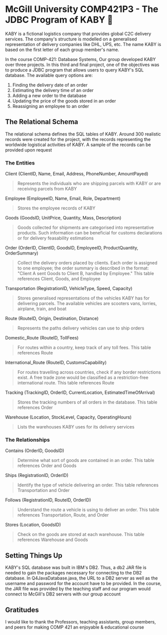 # McGill University COMP421P3 - The JDBC Program of KABY 🚚

KABY is a fictional logistics company that provides global C2C delivery services. The company's structure is modelled on a generalised representation of delivery companies like DHL, UPS, etc. The name KABY is based on the first letter of each group member's name.

In the course COMP-421: Database Systems, Our group developed KABY over three projects. In this third and final project, one of the objectives was to produce a JDBC program that allows users to query KABY's SQL database. The available query options are:
1. Finding the delivery date of an order
2. Estimating the delivery time of an order
3. Adding a new order to the database
4. Updating the price of the goods stored in an order
5. Reassigning an employee to an order



## The Relational Schema

The relational schema defines the SQL tables of KABY. Around 300 realistic records were created for the project, with the records representing the worldwide logistical activities of KABY. A sample of the records can be provided upon request

### The Entities

Client (ClientID, Name, Email, Address, PhoneNumber, AmountPayed)
> Represents the individuals who are shipping parcels with KABY or are receiving parcels from KABY

Employee (EmployeeID, Name, Email, Role, Department)
> Stores the employee records of KABY

Goods (GoodsID, UnitPrice, Quantity, Mass, Description)
> Goods collected for shipments are categorised into representative products. Such information can be beneficial for customs declarations or for delivery feasability estimations

Order (OrderID, ClientID, GoodsID, EmployeeID, ProductQuantity, OrderSummary)
> Collect the delivery orders placed by clients. Each order is assigned to one employee; the order summary is described in the format: "Client A sent Goods to Client B, handled by Employee." This table references Client, Goods, and Employee

Transportation (RegistrationID, VehicleType, Speed, Capacity)
> Stores generalised representations of the vehicles KABY has for delivering parcels. The available vehicles are scooters vans, lorries, airplane, train, and boat

Route (RouteID, Origin, Destination, Distance)
> Represents the paths delivery vehicles can use to ship orders

Domestic_Route (RouteID, TollFees)
> For routes within a country, keep track of any toll fees. This table references Route

International_Route (RouteID, CustomsCapability)
> For routes travelling across countries, check if any border restrictions exist. A free trade zone would be classified as a restriction-free international route. This table references Route

Tracking (TrackingID, OrderID, CurrentLocation, EstimatedTimeOfArrival)
> Stores the tracking numbers of all orders in the database. This table references Order

Warehouse (Location, StockLevel, Capacity, OperatingHours)
> Lists the warehouses KABY uses for its delivery services

### The Relationships

Contains (OrderID, GoodsID)
> Determine what sort of goods are contained in an order. This table references Order and Goods

Ships (RegistrationID, OrderID)
> Identify the type of vehicle delivering an order. This table references Transportation and Order

Follows (RegistrationID, RouteID, OrderID)
> Understand the route a vehicle is using to deliver an order. This table references Transportation, Route, and Order

Stores (Location, GoodsID)
> Check on the goods are stored at each warehouse. This table references Warehouse and Goods

## Setting Things Up
KABY's SQL database was built in IBM's DB2. Thus, a db2 JAR file is needed to gain the packages necessary for connecting to the DB2 database.
In Q4JavaDatabase.java, the URL to a DB2 server as well as the username and password for the account have to be provided.
In the course, the JAR file was provided by the teaching staff and our program would connect to McGill's DB2 servers with our group account

## Gratitudes
I would like to thank the Professors, teaching assistants, group members, and peers for making COMP 421 an enjoyable & educational course
